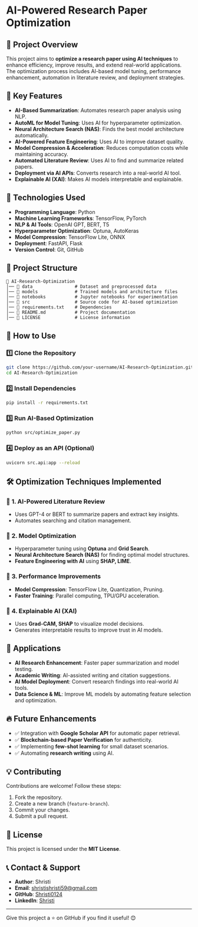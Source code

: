 # AI-Powered Research Paper Optimization

## 📌 Project Overview
This project aims to **optimize a research paper using AI techniques** to enhance efficiency, improve results, and extend real-world applications. The optimization process includes AI-based model tuning, performance enhancement, automation in literature review, and deployment strategies.

## 🚀 Key Features
- **AI-Based Summarization**: Automates research paper analysis using NLP.
- **AutoML for Model Tuning**: Uses AI for hyperparameter optimization.
- **Neural Architecture Search (NAS)**: Finds the best model architecture automatically.
- **AI-Powered Feature Engineering**: Uses AI to improve dataset quality.
- **Model Compression & Acceleration**: Reduces computation costs while maintaining accuracy.
- **Automated Literature Review**: Uses AI to find and summarize related papers.
- **Deployment via AI APIs**: Converts research into a real-world AI tool.
- **Explainable AI (XAI)**: Makes AI models interpretable and explainable.

## 🔧 Technologies Used
- **Programming Language**: Python
- **Machine Learning Frameworks**: TensorFlow, PyTorch
- **NLP & AI Tools**: OpenAI GPT, BERT, T5
- **Hyperparameter Optimization**: Optuna, AutoKeras
- **Model Compression**: TensorFlow Lite, ONNX
- **Deployment**: FastAPI, Flask
- **Version Control**: Git, GitHub

## 📂 Project Structure
```
📁 AI-Research-Optimization
│── 📁 data                # Dataset and preprocessed data
│── 📁 models              # Trained models and architecture files
│── 📁 notebooks           # Jupyter notebooks for experimentation
│── 📁 src                 # Source code for AI-based optimization
│── 📄 requirements.txt    # Dependencies
│── 📄 README.md           # Project documentation
│── 📄 LICENSE             # License information
```

## 📜 How to Use
### 1️⃣ **Clone the Repository**
```bash
git clone https://github.com/your-username/AI-Research-Optimization.git
cd AI-Research-Optimization
```

### 2️⃣ **Install Dependencies**
```bash
pip install -r requirements.txt
```

### 3️⃣ **Run AI-Based Optimization**
```bash
python src/optimize_paper.py
```

### 4️⃣ **Deploy as an API (Optional)**
```bash
uvicorn src.api:app --reload
```

## 🛠 Optimization Techniques Implemented
### 🔹 **1. AI-Powered Literature Review**
- Uses GPT-4 or BERT to summarize papers and extract key insights.
- Automates searching and citation management.

### 🔹 **2. Model Optimization**
- Hyperparameter tuning using **Optuna** and **Grid Search**.
- **Neural Architecture Search (NAS)** for finding optimal model structures.
- **Feature Engineering with AI** using **SHAP, LIME**.

### 🔹 **3. Performance Improvements**
- **Model Compression**: TensorFlow Lite, Quantization, Pruning.
- **Faster Training**: Parallel computing, TPU/GPU acceleration.

### 🔹 **4. Explainable AI (XAI)**
- Uses **Grad-CAM, SHAP** to visualize model decisions.
- Generates interpretable results to improve trust in AI models.

## 🎯 Applications
- **AI Research Enhancement**: Faster paper summarization and model testing.
- **Academic Writing**: AI-assisted writing and citation suggestions.
- **AI Model Deployment**: Convert research findings into real-world AI tools.
- **Data Science & ML**: Improve ML models by automating feature selection and optimization.

## 🔥 Future Enhancements
- ✅ Integration with **Google Scholar API** for automatic paper retrieval.
- ✅ **Blockchain-based Paper Verification** for authenticity.
- ✅ Implementing **few-shot learning** for small dataset scenarios.
- ✅ Automating **research writing** using AI.

## 💡 Contributing
Contributions are welcome! Follow these steps:
1. Fork the repository.
2. Create a new branch (`feature-branch`).
3. Commit your changes.
4. Submit a pull request.

## 📄 License
This project is licensed under the **MIT License**.

## 📞 Contact & Support
- **Author**: Shristi
- **Email**: shristishristi59@gmail.com
- **GitHub**: [Shristi0124](https://github.com/Shristi0124)
- **LinkedIn**: [Shristi](https://www.linkedin.com/in/shristi)

---
Give this project a ⭐ on GitHub if you find it useful! 😊


